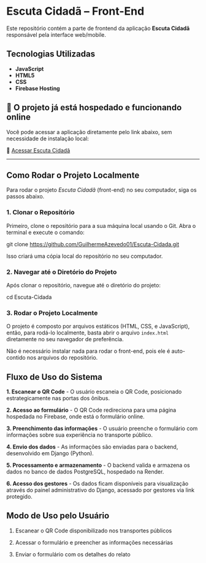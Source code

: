 # Escuta Cidadã – Front-End

Este repositório contém a parte de frontend da aplicação **Escuta Cidadã** responsável pela interface web/mobile.

## Tecnologias Utilizadas

- **JavaScript**
- **HTML5**
- **CSS**
- **Firebase Hosting**

## 🚀 O projeto já está hospedado e funcionando online

Você pode acessar a aplicação diretamente pelo link abaixo, sem necessidade de instalação local:

🔗 [Acessar Escuta Cidadã](https://escuta-cidada.web.app/)

---

## Como Rodar o Projeto Localmente

Para rodar o projeto *Escuta Cidadã* (front-end) no seu computador, siga os passos abaixo.

### 1. Clonar o Repositório

Primeiro, clone o repositório para a sua máquina local usando o Git. Abra o terminal e execute o comando:

git clone https://github.com/GuilhermeAzevedo01/Escuta-Cidada.git

Isso criará uma cópia local do repositório no seu computador.

### 2. Navegar até o Diretório do Projeto

Após clonar o repositório, navegue até o diretório do projeto:

cd Escuta-Cidada

### 3. Rodar o Projeto Localmente

O projeto é composto por arquivos estáticos (HTML, CSS, e JavaScript), então, para rodá-lo localmente, basta abrir o arquivo `index.html` diretamente no seu navegador de preferência.

Não é necessário instalar nada para rodar o front-end, pois ele é auto-contido nos arquivos do repositório.

## Fluxo de Uso do Sistema

**1. Escanear o QR Code** - O usuário escaneia o QR Code, posicionado estrategicamente nas portas dos ônibus.

**2. Acesso ao formulário** - O QR Code redireciona para uma página hospedada no Firebase, onde está o formulário online.

**3. Preenchimento das informações** - O usuário preenche o formulário com informações sobre sua experiência no transporte público.

**4. Envio dos dados** - As informações são enviadas para o backend, desenvolvido em Django (Python).

**5. Processamento e armazenamento** - O backend valida e armazena os dados no banco de dados PostgreSQL, hospedado na Render.

**6. Acesso dos gestores** - Os dados ficam disponíveis para visualização através do painel administrativo do Django, acessado por gestores via link protegido.

## Modo de Uso pelo Usuário

1. Escanear o QR Code disponibilizado nos transportes públicos

2. Acessar o formulário e preencher as informações necessárias

3. Enviar o formulário com os detalhes do relato
